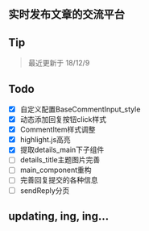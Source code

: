 ## 实时发布文章的交流平台
## Tip
> 最近更新于 18/12/9
## Todo
- [x] 自定义配置BaseCommentInput_style
- [x] 动态添加回复按钮click样式
- [x] CommentItem样式调整
- [x] highlight.js高亮
- [x] 提取details_main下子组件
- [ ] details_title主题图片完善
- [ ] main_component重构
- [ ] 完善回复提交的各种信息
- [ ] sendReply分页
## updating, ing, ing...